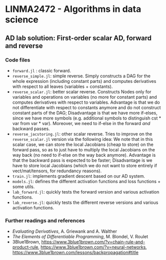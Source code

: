 # LINMA2472 - Algorithms in data science
## AD lab solution: First-order scalar AD, forward and reverse

### Code files
* `forward.jl` : classic forward.
* `reverse_simple.jl`: simple reverse. Simply constructs a DAG for the whole expression (including constant parts) and computes derivatives with respect to all leaves (variables + constants).
* `reverse_scalar.jl`: better scalar reverse. Constructs Nodes only for variables and operations on variables (no more for constant parts) and computes derivatives with respect to variables. Advantage is that we do not differentiate with respect to constants anymore and do not construct constant parts of the DAG; Disadvantage is that we have more if-elses, since we have more symbols (e.g. additional symbols to distinguish cst * var from var * var). Moreover, we need to if-else in the forward *and* backward passes.
* `reverse_jacstoring.jl`: other scalar reverse. Tries to improve on the `reverse_scalar.jl` version via the following idea: We note that in this scalar case, we can store the local Jacobians (cheap to store) on the forward pass, so as to just have to multiply the local Jacobians on the way back (no need to if-else on the way back anymore). Advantage is that the backward pass is expected to be faster; Disadvantage is we have to store local Jacobians (which we do not want to store entirely if vect/mat/tensors, for redundancy reasons).
* `train.jl`: implements gradient descent based on our AD system.
* `models.jl`: defines the different activation functions and loss functions + some utils.
* `lab_forward.jl`: quickly tests the forward version and various activation functions.
* `lab_reverse.jl`: quickly tests the different reverse versions and various activation functions.

### Further readings and references
* *Evaluating Derivatives*, A. Griewank and A. Walther
* *The Elements of Differentiable Programming*, M. Blondel, V. Roulet
* 3Blue1Brown, https://www.3blue1brown.com/?v=chain-rule-and-product-rule, https://www.3blue1brown.com/?v=neural-networks, https://www.3blue1brown.com/lessons/backpropagation#title 